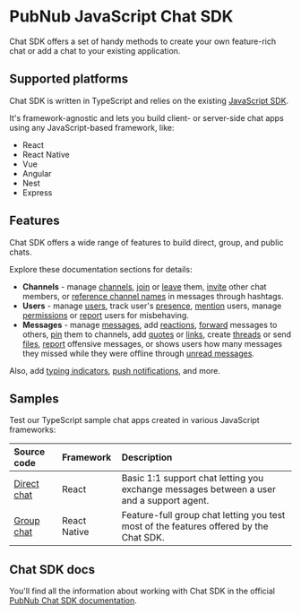 # PubNub JavaScript Chat SDK

Chat SDK offers a set of handy methods to create your own feature-rich chat or add a chat to your existing application.

## Supported platforms

Chat SDK is written in TypeScript and relies on the existing [JavaScript SDK](https://www.pubnub.com/docs/sdks/javascript).

It's framework-agnostic and lets you build client- or server-side chat apps using any JavaScript-based framework, like:

- React
- React Native
- Vue
- Angular
- Nest
- Express

## Features

Chat SDK offers a wide range of features to build direct, group, and public chats.

Explore these documentation sections for details:

- **Channels** - manage [channels](https://www.pubnub.com/docs/chat/chat-sdk/build/features/channels/create), [join](https://www.pubnub.com/docs/chat/chat-sdk/build/features/channels/join) or [leave](https://www.pubnub.com/docs/chat/chat-sdk/build/features/channels/leave) them, [invite](https://www.pubnub.com/docs/chat/chat-sdk/build/features/channels/invite) other chat members, or [reference channel names](https://www.pubnub.com/docs/chat/chat-sdk/build/features/channels/references) in messages through hashtags.
- **Users** - manage [users](https://www.pubnub.com/docs/chat/chat-sdk/build/features/users/create), track user's [presence](https://www.pubnub.com/docs/chat/chat-sdk/build/features/users/presence), [mention](https://www.pubnub.com/docs/chat/chat-sdk/build/features/users/mentions) users, manage [permissions](https://www.pubnub.com/docs/chat/chat-sdk/build/features/users/permissions) or [report](https://www.pubnub.com/docs/chat/chat-sdk/build/features/users/moderation) users for misbehaving.
- **Messages** - manage [messages](https://www.pubnub.com/docs/chat/chat-sdk/build/features/messages/send-receive), add [reactions](https://www.pubnub.com/docs/chat/chat-sdk/build/features/messages/reactions), [forward](https://www.pubnub.com/docs/chat/chat-sdk/build/features/messages/forward) messages to others, [pin](https://www.pubnub.com/docs/chat/chat-sdk/build/features/messages/pinned) them to channels, add [quotes](https://www.pubnub.com/docs/chat/chat-sdk/build/features/messages/quotes) or [links](https://www.pubnub.com/docs/chat/chat-sdk/build/features/messages/links), create [threads](https://www.pubnub.com/docs/chat/chat-sdk/build/features/messages/threads) or send [files](https://www.pubnub.com/docs/chat/chat-sdk/build/features/messages/files), [report](https://www.pubnub.com/docs/chat/chat-sdk/build/features/messages/moderation) offensive messages, or shows users how many messages they missed while they were offline through [unread messages](https://www.pubnub.com/docs/chat/chat-sdk/build/features/messages/unread).

Also, add [typing indicators](https://www.pubnub.com/docs/chat/chat-sdk/build/features/typing-indicator), [push notifications](https://www.pubnub.com/docs/chat/chat-sdk/build/features/push-notifications), and more.

## Samples

Test our TypeScript sample chat apps created in various JavaScript frameworks:

| Source code                                                                                 | Framework    | Description                                                                              |
| :------------------------------------------------------------------------------------------ | :----------- | :--------------------------------------------------------------------------------------- |
| [Direct chat](https://github.com/pubnub/js-chat/blob/master/samples/getting-started/README.md)        | React        | Basic 1:1 support chat letting you exchange messages between a user and a support agent. |
| [Group chat](https://github.com/pubnub/js-chat/blob/master/samples/react-native-group-chat/README.md) | React Native | Feature-full group chat letting you test most of the features offered by the Chat SDK.   |

## Chat SDK docs

You'll find all the information about working with Chat SDK in the official [PubNub Chat SDK documentation](https://www.pubnub.com/docs/chat/chat-sdk/overview).
